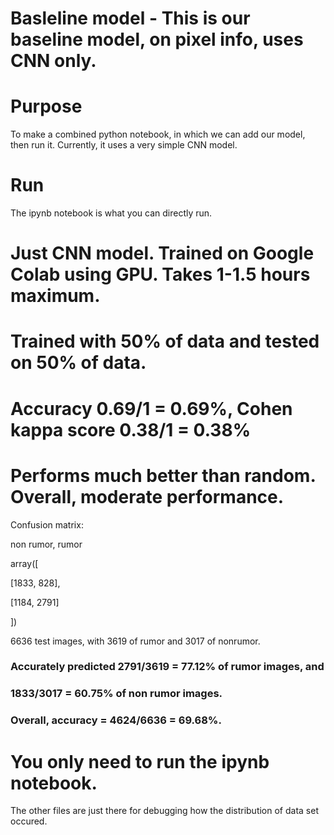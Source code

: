 # Basleline model - This is our baseline model, on pixel info, uses CNN only.

# Purpose

To make a combined python notebook, in which we can add our model, then run it.
Currently, it uses a very simple CNN model.

# Run
The ipynb notebook is what you can directly run.

# Just CNN model. Trained on Google Colab using GPU. Takes 1-1.5 hours maximum.

# Trained with 50% of data and tested on 50% of data.

# Accuracy 0.69/1 = 0.69%, Cohen kappa score 0.38/1 = 0.38%

# Performs much better than random. Overall, moderate performance.

Confusion matrix:

non rumor, rumor

array([

[1833,  828],

[1184, 2791]
       
])

6636 test images, with 3619 of rumor and 3017 of nonrumor.

### Accurately predicted  2791/3619 = 77.12% of rumor images, and 

### 1833/3017 = 60.75% of non rumor images.

### Overall, accuracy = 4624/6636 = 69.68%.

# You only need to run the ipynb notebook.

The other files are just there for debugging how the distribution of data set occured.
